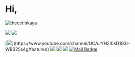 

# Hi,
<p align="left"> <img src="https://komarev.com/ghpvc/?username=thecetinkaya" alt="thecetinkaya" /> </p>

[![](https://img.shields.io/twitter/follow/1burakcetinkaya?style=social)](https://www.twitter.com/thecetinkaya0)
[![](https://img.shields.io/github/followers/thecetinkaya?style=social)](https://www.github.com/thecetinkaya)


[![](https://img.shields.io/badge/youtube-%23FF0000.svg?&style=for-the-badge&logo=youtube&logoColor=white")](https://www.youtube.com/channel/UCAJYH2I0kD193r-WB325s4g/featured)
[![](https://img.shields.io/badge/twitter-%231DA1F2.svg?&style=for-the-badge&logo=twitter&logoColor=white)](https://www.twitter.com/1burakcetinkaya)
[![](https://img.shields.io/badge/linkedin-%230077B5.svg?&style=for-the-badge&logo=linkedin&logoColor=white)](https://www.linkedin.com/in/thecetinkaya/)
[![](https://img.shields.io/badge/instagram-%23E4405F.svg?&style=for-the-badge&logo=instagram&logoColor=white)](https://instagram.com/thecetinkaya)
[![Mail Badge](https://img.shields.io/badge/burakcetinkaya2699@gmail.com-c14438?style=for-the-badge&logo=Gmail&logoColor=white&link=mailto:burakcetinkaya2699@gmail.com)](mailto:burakcetinkaya2699@gmail.com)
